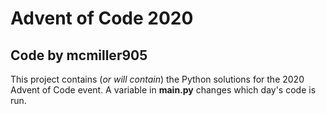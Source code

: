 # Advent of Code 2020
## Code by mcmiller905

This project contains (_or will contain_) the Python solutions for
the 2020 Advent of Code event. A variable in **main.py** changes which
day's code is run.